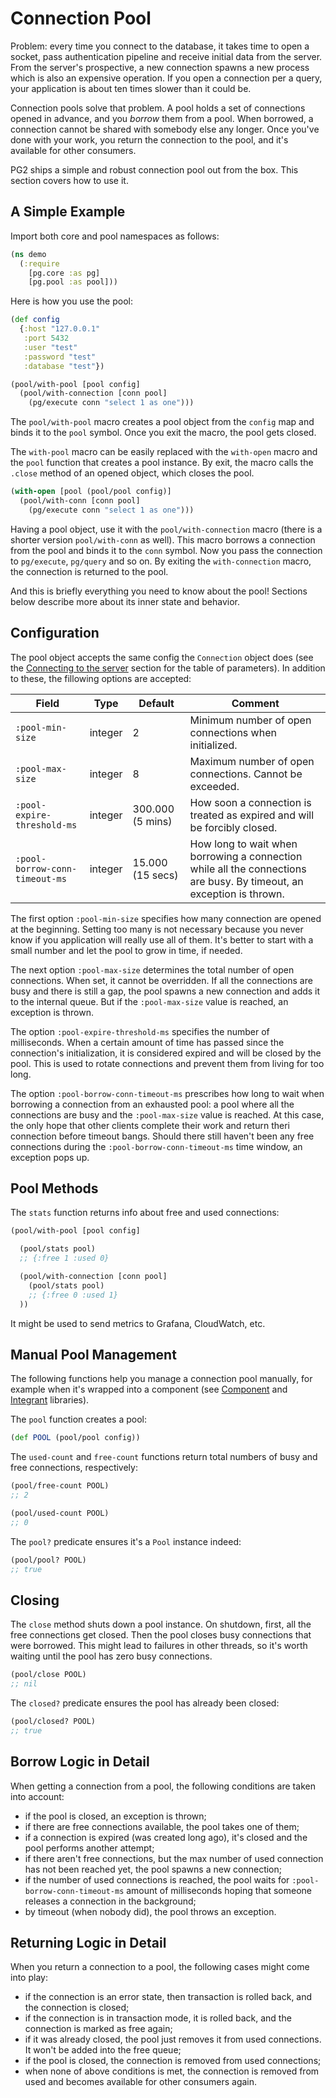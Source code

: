 # Connection Pool

Problem: every time you connect to the database, it takes time to open a socket,
pass authentication pipeline and receive initial data from the server. From the
server's prospective, a new connection spawns a new process which is also an
expensive operation. If you open a connection per a query, your application is
about ten times slower than it could be.

Connection pools solve that problem. A pool holds a set of connections opened in
advance, and you *borrow* them from a pool. When borrowed, a connection cannot
be shared with somebody else any longer. Once you've done with your work, you
return the connection to the pool, and it's available for other consumers.

PG2 ships a simple and robust connection pool out from the box. This section
covers how to use it.

## A Simple Example

Import both core and pool namespaces as follows:

~~~clojure
(ns demo
  (:require
    [pg.core :as pg]
    [pg.pool :as pool]))
~~~

Here is how you use the pool:

~~~clojure
(def config
  {:host "127.0.0.1"
   :port 5432
   :user "test"
   :password "test"
   :database "test"})

(pool/with-pool [pool config]
  (pool/with-connection [conn pool]
    (pg/execute conn "select 1 as one")))
~~~

The `pool/with-pool` macro creates a pool object from the `config` map and binds
it to the `pool` symbol. Once you exit the macro, the pool gets closed.

The `with-pool` macro can be easily replaced with the `with-open` macro and the
`pool` function that creates a pool instance. By exit, the macro calls the
`.close` method of an opened object, which closes the pool.

~~~clojure
(with-open [pool (pool/pool config)]
  (pool/with-conn [conn pool]
    (pg/execute conn "select 1 as one")))
~~~

Having a pool object, use it with the `pool/with-connection` macro (there is a
shorter version `pool/with-conn` as well). This macro borrows a connection from
the pool and binds it to the `conn` symbol. Now you pass the connection to
`pg/execute`, `pg/query` and so on. By exiting the `with-connection` macro, the
connection is returned to the pool.

And this is briefly everything you need to know about the pool! Sections below
describe more about its inner state and behavior.

## Configuration

The pool object accepts the same config the `Connection` object does (see the
[Connecting to the server](/docs/connecting.md) section for the table of
parameters). In addition to these, the fillowing options are accepted:

| Field                          | Type    | Default          | Comment                                                                                                              |
|--------------------------------|---------|------------------|----------------------------------------------------------------------------------------------------------------------|
| `:pool-min-size`               | integer | 2                | Minimum number of open connections when initialized.                                                                 |
| `:pool-max-size`               | integer | 8                | Maximum number of open connections. Cannot be exceeded.                                                              |
| `:pool-expire-threshold-ms`    | integer | 300.000 (5 mins) | How soon a connection is treated as expired and will be forcibly closed.                                             |
| `:pool-borrow-conn-timeout-ms` | integer | 15.000 (15 secs) | How long to wait when borrowing a connection while all the connections are busy. By timeout, an exception is thrown. |

The first option `:pool-min-size` specifies how many connection are opened at
the beginning. Setting too many is not necessary because you never know if you
application will really use all of them. It's better to start with a small
number and let the pool to grow in time, if needed.

The next option `:pool-max-size` determines the total number of open
connections. When set, it cannot be overridden. If all the connections are busy
and there is still a gap, the pool spawns a new connection and adds it to the
internal queue. But if the `:pool-max-size` value is reached, an exception is
thrown.

The option `:pool-expire-threshold-ms` specifies the number of
milliseconds. When a certain amount of time has passed since the connection's
initialization, it is considered expired and will be closed by the pool. This is
used to rotate connections and prevent them from living for too long.

The option `:pool-borrow-conn-timeout-ms` prescribes how long to wait when
borrowing a connection from an exhausted pool: a pool where all the connections
are busy and the `:pool-max-size` value is reached. At this case, the only hope
that other clients complete their work and return theri connection before
timeout bangs. Should there still haven't been any free connections during the
`:pool-borrow-conn-timeout-ms` time window, an exception pops up.

## Pool Methods

The `stats` function returns info about free and used connections:

~~~clojure
(pool/with-pool [pool config]

  (pool/stats pool)
  ;; {:free 1 :used 0}

  (pool/with-connection [conn pool]
    (pool/stats pool)
    ;; {:free 0 :used 1}
  ))
~~~

It might be used to send metrics to Grafana, CloudWatch, etc.

## Manual Pool Management

[component]: https://github.com/stuartsierra/component
[integrant]: https://github.com/weavejester/integrant

The following functions help you manage a connection pool manually, for example
when it's wrapped into a component (see [Component][component] and
[Integrant][integrant] libraries).

The `pool` function creates a pool:

~~~clojure
(def POOL (pool/pool config))
~~~

The `used-count` and `free-count` functions return total numbers of busy and
free connections, respectively:

~~~clojure
(pool/free-count POOL)
;; 2

(pool/used-count POOL)
;; 0
~~~

The `pool?` predicate ensures it's a `Pool` instance indeed:

~~~clojure
(pool/pool? POOL)
;; true
~~~

## Closing

The `close` method shuts down a pool instance. On shutdown, first, all the free
connections get closed. Then the pool closes busy connections that were
borrowed. This might lead to failures in other threads, so it's worth waiting
until the pool has zero busy connections.

~~~clojure
(pool/close POOL)
;; nil
~~~

The `closed?` predicate ensures the pool has already been closed:

~~~clojure
(pool/closed? POOL)
;; true
~~~

## Borrow Logic in Detail

When getting a connection from a pool, the following conditions are taken into
account:

- if the pool is closed, an exception is thrown;
- if there are free connections available, the pool takes one of them;
- if a connection is expired (was created long ago), it's closed and the pool
  performs another attempt;
- if there aren't free connections, but the max number of used connection has not
  been reached yet, the pool spawns a new connection;
- if the number of used connections is reached, the pool waits for
  `:pool-borrow-conn-timeout-ms` amount of milliseconds hoping that someone
  releases a connection in the background;
- by timeout (when nobody did), the pool throws an exception.


## Returning Logic in Detail

When you return a connection to a pool, the following cases might come into
play:

- if the connection is an error state, then transaction is rolled back, and the
  connection is closed;
- if the connection is in transaction mode, it is rolled back, and the
  connection is marked as free again;
- if it was already closed, the pool just removes it from used connections. It
  won't be added into the free queue;
- if the pool is closed, the connection is removed from used connections;
- when none of above conditions is met, the connection is removed from used and
  becomes available for other consumers again.
